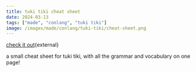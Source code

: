 ```yaml
---
title: tuki tiki cheat sheet
date: 2024-03-13
tags: ["made", "conlang", "tuki tiki"]
image: /images/made/conlang/tuki-tiki/cheat-sheet.png
---
```

[check it out](https://tiger.kittycat.homes/made/conlang/tuki-tiki/cheat-sheet.pdf){external}

a small cheat sheet for tuki tiki, with all the grammar and vocabulary on one page!